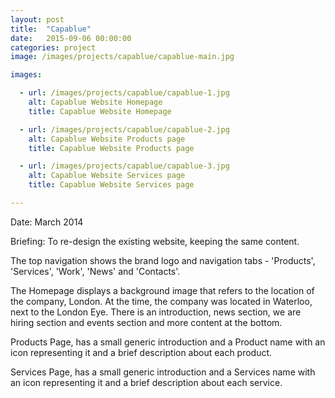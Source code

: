 ```yaml
---
layout: post
title:  "Capablue"
date:   2015-09-06 00:00:00
categories: project
image: /images/projects/capablue/capablue-main.jpg

images:

  - url: /images/projects/capablue/capablue-1.jpg
    alt: Capablue Website Homepage
    title: Capablue Website Homepage

  - url: /images/projects/capablue/capablue-2.jpg
    alt: Capablue Website Products page
    title: Capablue Website Products page

  - url: /images/projects/capablue/capablue-3.jpg
    alt: Capablue Website Services page
    title: Capablue Website Services page

---
```

<p>Date: March 2014</p>
<p>Briefing: To re-design the existing website, keeping the same content.</p>
<p></p>
<p>The top navigation shows the brand logo and navigation tabs - 'Products', 'Services', 'Work', 'News' and 'Contacts'.</p>
<p>The Homepage displays a background image that refers to the location of the company, London. At the time, the company was located in Waterloo, next to the London Eye. There is an introduction, news section, we are hiring section and events section and more content at the bottom.</p>
<p>Products Page, has a small generic introduction and a Product name with an icon representing it and a brief description about each product.</p>
<p>Services Page, has a small generic introduction and a Services name with an icon representing it and a brief description about each service.</p>
